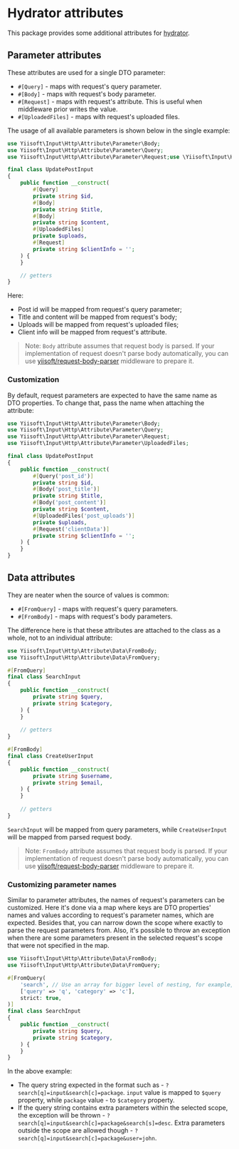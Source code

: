 # Hydrator attributes

This package provides some additional attributes for [hydrator](https://github.com/yiisoft/hydrator).

## Parameter attributes

These attributes are used for a single DTO parameter:

- `#[Query]` - maps with request's query parameter.
- `#[Body]` - maps with request's body parameter.
- `#[Request]` - maps with request's attribute. This is useful when middleware prior writes the value.
- `#[UploadedFiles]` - maps with request's uploaded files.

The usage of all available parameters is shown below in the single example:

```php
use Yiisoft\Input\Http\Attribute\Parameter\Body;
use Yiisoft\Input\Http\Attribute\Parameter\Query;
use Yiisoft\Input\Http\Attribute\Parameter\Request;use \Yiisoft\Input\Http\Attribute\Parameter\UploadedFiles;

final class UpdatePostInput
{
    public function __construct(
        #[Query]
        private string $id,
        #[Body]        
        private string $title,
        #[Body]        
        private string $content,
        #[UploadedFiles]        
        private $uploads,
        #[Request]
        private string $clientInfo = '';
    ) {
    }

    // getters       
} 
```

Here:

- Post id will be mapped from request's query parameter;
- Title and content will be mapped from request's body;
- Uploads will be mapped from request's uploaded files;
- Client info will be mapped from request's attribute.

> Note: `Body` attribute assumes that request body is parsed. If your implementation of request doesn't parse body
> automatically, you can use [yiisoft/request-body-parser](https://github.com/yiisoft/request-body-parser) middleware
> to prepare it.

### Customization

By default, request parameters are expected to have the same name as DTO properties. To change that, pass the name
when attaching the attribute:

```php
use Yiisoft\Input\Http\Attribute\Parameter\Body;
use Yiisoft\Input\Http\Attribute\Parameter\Query;
use Yiisoft\Input\Http\Attribute\Parameter\Request;
use Yiisoft\Input\Http\Attribute\Parameter\UploadedFiles;

final class UpdatePostInput
{
    public function __construct(
        #[Query('post_id')]
        private string $id,
        #[Body('post_title')]        
        private string $title,
        #[Body('post_content')]        
        private string $content,
        #[UploadedFiles('post_uploads')]        
        private $uploads,
        #[Request('clientData')]
        private string $clientInfo = '';
    ) {
    }   
} 
```

## Data attributes

They are neater when the source of values is common:

- `#[FromQuery]` - maps with request's query parameters.
- `#[FromBody]` - maps with request's body parameters.

The difference here is that these attributes are attached to the class as a whole, not to an individual attribute:

```php
use Yiisoft\Input\Http\Attribute\Data\FromBody;
use Yiisoft\Input\Http\Attribute\Data\FromQuery; 

#[FromQuery]
final class SearchInput
{
    public function __construct(
        private string $query,
        private string $category,
    ) {
    }
    
    // getters
}

#[FromBody]
final class CreateUserInput
{
    public function __construct(
        private string $username,
        private string $email,
    ) {
    }
    
    // getters
}
```

`SearchInput` will be mapped from query parameters, while `CreateUserInput` will be mapped from parsed request body.

> Note: `FromBody` attribute assumes that request body is parsed. If your implementation of request doesn't parse body
> automatically, you can use [yiisoft/request-body-parser](https://github.com/yiisoft/request-body-parser) middleware
> to prepare it.

### Customizing parameter names

Similar to parameter attributes, the names of request's parameters can be customized. Here it's done via a map where
keys are DTO properties' names and values according to request's parameter names, which are expected. Besides that, you
can narrow down the scope where exactly to parse the request parameters from. Also, it's possible to throw an exception
when there are some parameters present in the selected request's scope that were not specified in the map.

```php
use Yiisoft\Input\Http\Attribute\Data\FromBody;
use Yiisoft\Input\Http\Attribute\Data\FromQuery; 

#[FromQuery(
    'search', // Use an array for bigger level of nesting, for example, `['client', 'search']`. 
    ['query' => 'q', 'category' => 'c'], 
    strict: true,
)]
final class SearchInput
{
    public function __construct(
        private string $query,
        private string $category,
    ) {
    }
}
```

In the above example:

- The query string expected in the format such as - `?search[q]=input&search[c]=package`. `input` value is mapped to
`$query` property, while `package` value - to `$category` property.
- If the query string contains extra parameters within the selected scope, the exception will be thrown -
`?search[q]=input&search[c]=package&search[s]=desc`. Extra parameters outside the scope are allowed though -
`?search[q]=input&search[c]=package&user=john`.
